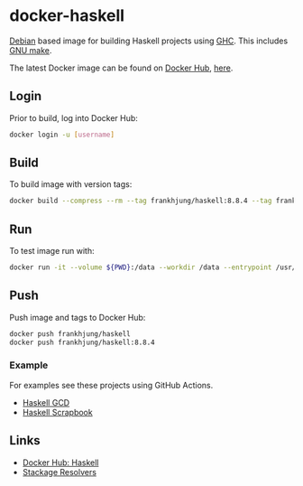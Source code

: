 # docker-haskell

[Debian](https://hub.docker.com/_/debian) based image for building Haskell
projects using [GHC](https://www.haskell.org/ghc/). This includes [GNU
make](https://www.gnu.org/software/make/).

The latest Docker image can be found on [Docker Hub](https://cloud.docker.com),
[here](https://cloud.docker.com/repository/docker/frankhjung/haskell/general).

## Login

Prior to build, log into Docker Hub:

```bash
docker login -u [username]
```

## Build

To build image with version tags:

```bash
docker build --compress --rm --tag frankhjung/haskell:8.8.4 --tag frankhjung/haskell:8.8.4 --label 8.8.4 .
```

## Run

To test image run with:

```bash
docker run -it --volume ${PWD}:/data --workdir /data --entrypoint /usr/bin/make frankhjung/haskell:8.8.4 -f Makefile all
```

## Push

Push image and tags to Docker Hub:

```bash
docker push frankhjung/haskell
docker push frankhjung/haskell:8.8.4
```

### Example

For examples see these projects using GitHub Actions.

* [Haskell GCD](https://github.com/frankhjung/haskell-gcd)
* [Haskell Scrapbook](https://github.com/frankhjung/haskell-scrapbook)

## Links

* [Docker Hub: Haskell](https://hub.docker.com/_/haskell)
* [Stackage Resolvers](https://www.stackage.org)
